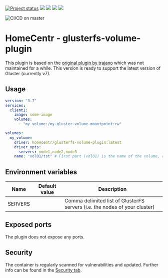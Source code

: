 [![Project status](https://badgen.net/badge/project%20status/stable%20%26%20actively%20maintaned?color=green)](https://github.com/homecentr/docker-plugin-volume-glusterfs/graphs/commit-activity) [![](https://badgen.net/github/label-issues/homecentr/docker-plugin-volume-glusterfs/bug?label=open%20bugs&color=green)](https://github.com/homecentr/docker-plugin-volume-glusterfs/labels/bug) [![](https://badgen.net/github/release/homecentr/docker-plugin-volume-glusterfs)](https://hub.docker.com/repository/docker/homecentr/glusterfs-volume-plugin)
[![](https://badgen.net/docker/pulls/homecentr/glusterfs-volume-plugin)](https://hub.docker.com/repository/docker/homecentr/glusterfs-volume-plugin) 
[![](https://badgen.net/docker/size/homecentr/glusterfs-volume-plugin)](https://hub.docker.com/repository/docker/homecentr/glusterfs-volume-plugin)

![CI/CD on master](https://github.com/homecentr/docker-plugin-volume-glusterfs/workflows/CI/CD%20on%20master/badge.svg)

# HomeCentr - glusterfs-volume-plugin

This plugin is based on the [original plugin by trajano](https://github.com/trajano/docker-volume-plugins/tree/master/glusterfs-volume-plugin) which was not maintained for a while. This version is ready to support the latest version of Gluster (currently v7).

## Usage

```yml
version: "3.7"
services:
  client1:
    image: some-image
    volumes:
      - "my_volume:/my-gluster-volume-mountpoint:rw"

volumes:
  my_volume:
    driver: homecentr/glusterfs-volume-plugin:latest
    driver_opts:
      servers: node1,node2,node3
    name: "vol01/tst" # First part (vol01) is the name of the volume, rest is path to the subdirectory inside of the volume which will be mounted
```

## Environment variables

| Name | Default value | Description |
|------|---------------|-------------|
| SERVERS |  | Comma delimited list of GlusterFS servers (i.e. the nodes of your cluster) |

## Exposed ports

The plugin does not expose any ports.

## Security
The container is regularly scanned for vulnerabilities and updated. Further info can be found in the [Security tab](https://github.com/homecentr/docker-plugin-volume-glusterfs/security).